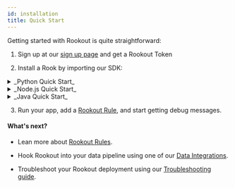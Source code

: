```yaml
---
id: installation
title: Quick Start
---
```


Getting started with Rookout is quite straightforward:

1. Sign up at our <a href="http://www.rookout.com/trial">sign up page</a> and get a Rookout Token

2. Install a Rook by importing our SDK:

<details>
<summary>_Python Quick Start_</summary>

Create and activate a new virtual environment :


Install the Rookout pypi package :  
```bash
$ pip install rook
```

Import the package in your app's entry-point file :  
```javascript
from rook import auto_start
```

Export your token as an environment variable:
```bash
$ export ROOKOUT_TOKEN=<Your Rookout Token>
$ export ROOKOUT_AGENT_HOST=cloud.agent.rookout.com 
$ export ROOKOUT_AGENT_PORT=443
```

</details>

<details>
<summary>_Node.js Quick Start_</summary> 

Install the npm package:
```bash
$ npm install --save rookout
```
Require the package in your app's entry-point file:
```javascript
const rook = require('rookout/auto_start');
```

Export your token as an environment variable:
```bash
$ export ROOKOUT_TOKEN=<Your Rookout Token>
$ export ROOKOUT_AGENT_HOST=cloud.agent.rookout.com 
$ export ROOKOUT_AGENT_PORT=443
```

</details>

<details>
<summary>_Java Quick Start_</summary>    

Download our java agent :
```bash
$ curl -L "https://repository.sonatype.org/service/local/artifact/maven/redirect?r=central-proxy&g=com.rookout&a=rook&v=LATEST" -o rook.jar
```

Set your JVM to use the rook as a java agent :  
```bash
$ export JAVA_OPTIONS="$JAVA_OPTIONS -javaagent:{DOWNLOAD_DIR}/rook.jar"
```

Export your token as an environment variable:
```bash
$ export ROOKOUT_TOKEN=<Your Rookout Token>
$ export ROOKOUT_AGENT_HOST=cloud.agent.rookout.com 
$ export ROOKOUT_AGENT_PORT=443
```

</details>

3. Run your app, add a [Rookout Rule](rules-index.md), and start getting debug messages.

#### What's next?

- Lean more about [Rookout Rules](rules-index.md).

- Hook Rookout into your data pipeline using one of our [Data Integrations](integrations-home.md).

- Troubleshoot your Rookout deployment using our [Troubleshooting guide](troubleshooting-home.md).